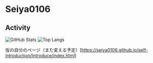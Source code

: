 # Seiya0106

## Activity

![GitHub Stats](https://github-readme-stats.vercel.app/api?username=Seiya0106&show_icons=true&theme=dark)
![Top Langs](https://github-readme-stats.vercel.app/api/top-langs/?username=Seiya0106&layout=compact&theme=dark)

仮の自分のページ（また変える予定）[https://seiya0106.github.io/self-introduction/Introduce/index.html]
